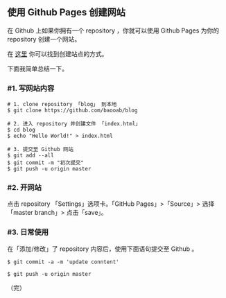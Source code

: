 ## 使用 Github Pages 创建网站

在 Github 上如果你拥有一个 repository ，你就可以使用 Github Pages 为你的 repository 创建一个网站。

在 [这里](https://pages.github.com/) 你可以找到创建站点的方式。

下面我简单总结一下。

### #1. 写网站内容

```
# 1. clone repository 「blog」 到本地
$ git clone https://github.com/baooab/blog

# 2. 进入 repository 并创建文件 「index.html」
$ cd blog
$ echo "Hello World!" > index.html

# 3. 提交至 Github 网站
$ git add --all
$ git commit -m "初次提交"
$ git push -u origin master
```

### #2. 开网站

点击 repository 「Settings」选项卡。「GitHub Pages」>「Source」> 选择「master branch」> 点击「save」。

### #3. 日常使用

在「添加/修改」了 repository 内容后，使用下面语句提交至 Github 。

```
$ git commit -a -m 'update conntent'

$ git push -u origin master
```

（完）
